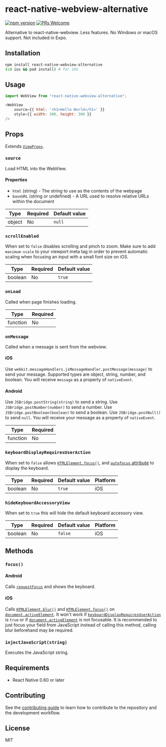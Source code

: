 # react-native-webview-alternative

[![npm version](https://img.shields.io/npm/v/react-native-webview-alternative.svg)](https://www.npmjs.com/package/react-native-webview-alternative)
[![PRs Welcome](https://img.shields.io/badge/PRs-welcome-brightgreen.svg)](http://makeapullrequest.com)

Alternative to react-native-webview. Less features. No Windows or macOS support. Not included in Expo.

## Installation

```sh
npm install react-native-webview-alternative
(cd ios && pod install) # for iOS
```

## Usage

```js
import WebView from "react-native-webview-alternative";

<WebView
	source={{ html: '<h1>Hello World</h1>' }}
	style={{ width: 300, height: 300 }}
/>
```

## Props

Extends [`ViewProps`](https://reactnative.dev/docs/view).

### `source`

Load HTML into the WebView.

#### Properties

- `html` (string) - The string to use as the contents of the webpage
- `baseURL` (string or undefined) - A URL used to resolve relative URLs within the document

|Type|Required|Default value|
|----|--------|-------------|
|object|No|`null`|

### `scrollEnabled`

When set to `false` disables scrolling and pinch to zoom. Make sure to add `maximum-scale` to your viewport meta tag in order to prevent automatic scaling when focusing an input with a small font size on iOS.

|Type|Required|Default value|
|----|--------|-------------|
|boolean|No|`true`|

### `onLoad`

Called when page finishes loading.

|Type|Required|
|----|--------|
|function|No|

### `onMessage`

Called when a message is sent from the webview.

#### iOS

Use `webkit.messageHandlers.jsMessageHandler.postMessage(message)` to send your message. Supported types are object, string, number, and boolean. You will receive `message` as a property of `nativeEvent`.

#### Android

Use `JSBridge.postString(string)` to send a string. Use `JSBridge.postNumber(number)` to send a number. Use `JSBridge.postBoolean(boolean)` to send a boolean. Use `JSBridge.postNull()` to send `null`. You will receive your message as a property of `nativeEvent`.

|Type|Required|
|----|--------|
|function|No|

### `keyboardDisplayRequiresUserAction`

When set to `false` allows [`HTMLElement.focus()`](https://developer.mozilla.org/en-US/docs/Web/API/HTMLOrForeignElement/focus), and [`autofocus` attribute](https://developer.mozilla.org/en-US/docs/Web/HTML/Element/input#attr-autofocus) to display the keyboard.

|Type|Required|Default value|Platform|
|----|--------|-------------|--------|
|boolean|No|`true`|iOS|

### `hideKeyboardAccessoryView`

When set to `true` this will hide the default keyboard accessory view.

|Type|Required|Default value|Platform|
|----|--------|-------------|--------|
|boolean|No|`false`|iOS|

## Methods

### `focus()`

#### Android
Calls [`requestFocus`](https://developer.android.com/reference/android/webkit/WebView#requestFocus(int,%20android.graphics.Rect)) and shows the keyboard.

#### iOS
Calls [`HTMLElement.blur()`](https://developer.mozilla.org/en-US/docs/Web/API/HTMLOrForeignElement/blur) and [`HTMLElement.focus()`](https://developer.mozilla.org/en-US/docs/Web/API/HTMLOrForeignElement/focus) on [`document.activeElement`](https://developer.mozilla.org/en-US/docs/Web/API/DocumentOrShadowRoot/activeElement). It won't work if [`keyboardDisplayRequiresUserAction`](#keyboardDisplayRequiresUserAction) is `true` or if [`document.activeElement`](https://developer.mozilla.org/en-US/docs/Web/API/DocumentOrShadowRoot/activeElement) is not focusable. It is recommended to just focus your field from JavaScript instead of calling this method, calling blur beforehand may be required.

### `injectJavaScript(string)`

Executes the JavaScript string.

## Requirements

- React Native 0.60 or later

## Contributing

See the [contributing guide](CONTRIBUTING.md) to learn how to contribute to the repository and the development workflow.

## License

MIT
